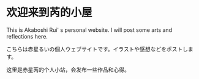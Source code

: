 # 欢迎来到芮的小屋

This is Akaboshi Rui' s personal website. I will post some arts and reflections here.

こちらは赤星るいの個人ウェブサイトです。イラストや感想などをポストします。

这里是赤星芮的个人小站，会发布一些作品和心得。
